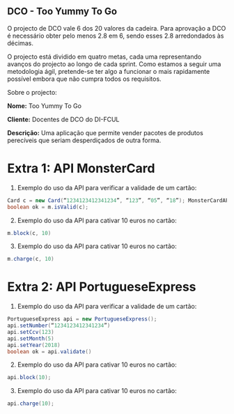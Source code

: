 DCO - Too Yummy To Go
---------------------


O projecto de DCO vale 6 dos 20 valores da cadeira. Para aprovação a DCO é necessário obter pelo menos 2.8 em 6, sendo esses 2.8 arredondados às décimas.

O projecto está dividido em quatro metas, cada uma representando avanços do projecto ao longo de cada sprint. Como estamos a seguir uma metodologia ágil, pretende-se ter algo a funcionar o mais rapidamente possível embora que não cumpra todos os requisitos.

Sobre o projecto:

**Nome:** Too Yummy To Go

**Cliente:** Docentes de DCO do DI-FCUL

**Descrição:** Uma aplicação que permite vender pacotes de produtos perecíveis que seriam desperdiçados de outra forma.




Extra 1: API MonsterCard
========================

1) Exemplo do uso da API para verificar a validade de um cartão:

```java
Card c = new Card(“1234123412341234”, “123”, “05”, “18”); MonsterCardAPI m = new MonsterCardAPI();
boolean ok = m.isValid(c);
```

2) Exemplo do uso da API para cativar 10 euros no cartão:

```java
m.block(c, 10)
```


3) Exemplo do uso da API para cativar 10 euros no cartão:

```java
m.charge(c, 10)
```

Extra 2: API PortugueseExpress
==============================

1) Exemplo do uso da API para verificar a validade de um cartão:
```java
PortugueseExpress api = new PortugueseExpress();
api.setNumber(“1234123412341234”)
api.setCcv(123)
api.setMonth(5)
api.setYear(2018)
boolean ok = api.validate()
```
 
2) Exemplo do uso da API para cativar 10 euros no cartão:
```java
api.block(10);
```

3) Exemplo do uso da API para cativar 10 euros no cartão:
```java
api.charge(10);
```